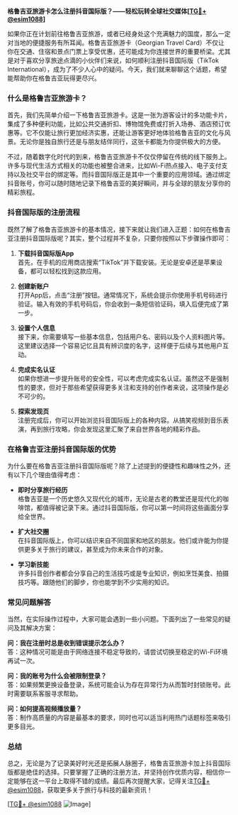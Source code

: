**格鲁吉亚旅游卡怎么注册抖音国际版？——轻松玩转全球社交媒体[[TG💪+ @esim1088](https://t.me/s/esim1088)]**

如果你正在计划前往格鲁吉亚旅游，或者已经身处这个充满魅力的国度，那么一定对当地的便捷服务有所耳闻。格鲁吉亚旅游卡（Georgian Travel Card）不仅让你在交通、住宿和景点门票上享受优惠，还可能成为你连接世界的重要桥梁。尤其是对于喜欢分享旅途点滴的小伙伴们来说，如何顺利注册抖音国际版（TikTok International），成为了不少人心中的疑问。今天，我们就来聊聊这个话题，希望能帮助你在格鲁吉亚玩得更尽兴。

### 什么是格鲁吉亚旅游卡？

首先，我们先简单介绍一下格鲁吉亚旅游卡。这是一张为游客设计的多功能卡片，集成了多种便利功能，比如公共交通折扣、博物馆免费或打折入场券、酒店预订优惠等。它不仅能让旅行更加经济实惠，还能让游客更好地体验格鲁吉亚的文化与风景。无论你是独自旅行还是与朋友结伴同行，这张卡都能为你提供极大的方便。

不过，随着数字化时代的到来，格鲁吉亚旅游卡不仅仅停留在传统的线下服务上。许多与现代生活方式相关的功能也被整合进来，比如Wi-Fi热点接入、电子支付支持以及社交平台的绑定等。而抖音国际版正是其中一个重要的应用领域。通过绑定抖音账号，你可以随时随地记录下格鲁吉亚的美好瞬间，并与全球的朋友分享你的精彩旅程。

### 抖音国际版的注册流程

既然了解了格鲁吉亚旅游卡的基本情况，接下来就让我们进入正题：如何在格鲁吉亚注册抖音国际版呢？其实，整个过程并不复杂，只要你按照以下步骤操作即可：

1. **下载抖音国际版App**  
   首先，在手机的应用商店搜索“TikTok”并下载安装。无论是安卓还是苹果设备，都可以轻松找到这款应用。

2. **创建新账户**  
   打开App后，点击“注册”按钮。通常情况下，系统会提示你使用手机号码进行验证。输入有效的手机号码后，你会收到一条短信验证码，填入后便完成了第一步。

3. **设置个人信息**  
   接下来，你需要填写一些基本信息，包括用户名、密码以及个人资料图片等。这里建议选择一个容易记忆且具有辨识度的名字，这样便于后续与其他用户互动。

4. **完成实名认证**  
   如果你想进一步提升账号的安全性，可以考虑完成实名认证。虽然这不是强制性的要求，但对于那些希望获得更多关注和支持的创作者来说，这项操作是必不可少的。

5. **探索发现页**  
   注册完成后，你可以开始浏览抖音国际版上的各种内容。从搞笑视频到音乐表演，再到旅行攻略，你会发现这里汇聚了来自世界各地的精彩作品。

### 在格鲁吉亚注册抖音国际版的优势

为什么要在格鲁吉亚注册抖音国际版呢？除了上述提到的便捷性和趣味性之外，还有以下几个理由值得考虑：

- **即时分享旅行经历**  
  格鲁吉亚是一个历史悠久又现代化的城市，无论是古老的教堂还是现代化的咖啡馆，都值得被记录下来。通过抖音国际版，你可以第一时间将这些画面分享给全世界。

- **扩大社交圈**  
  在抖音国际版上，你可以结识来自不同国家和地区的朋友。他们或许能为你提供更多关于旅行的建议，甚至成为你未来合作的对象。

- **学习新技能**  
  许多抖音创作者都会分享自己的生活技巧或是专业知识，例如烹饪美食、拍摄技巧等。跟随他们的脚步，你也能学到不少实用的知识。

### 常见问题解答

当然，在实际操作过程中，大家可能会遇到一些小问题。下面列出了一些常见的疑问及其解决方案：

**问：我在注册时总是收到错误提示怎么办？**  
答：这种情况可能是由于网络连接不稳定导致的，请尝试切换至稳定的Wi-Fi环境再试一次。

**问：我的账号为什么会被限制登录？**  
答：如果频繁更换设备登录，系统可能会认为存在异常行为从而暂时封锁账号。此时需要联系客服寻求帮助。

**问：如何提高视频播放量？**  
答：制作高质量的内容是最基本的要求，同时也可以适当利用热门话题标签来吸引更多目光。

### 总结

总之，无论是为了记录美好时光还是拓展人脉圈子，格鲁吉亚旅游卡加上抖音国际版都是绝佳的选择。只要掌握了正确的注册方法，并坚持创作优质内容，相信你一定能够在这一平台上取得不错的成绩。最后再次提醒大家，记得关注[TG💪+ @esim1088](https://t.me/s/esim1088)，获取更多关于旅行与科技的最新资讯！

[[TG💪+ @esim1088](https://t.me/s/esim1088) ![Image](https://i.postimg.cc/4NQfJmqS/Snipaste-2025-05-13-00-14-12.png)]